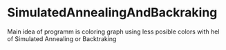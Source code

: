 # SimulatedAnnealingAndBackraking
Main idea of programm is coloring graph using less posible colors with hel of Simulated Annealing or Backtraking
